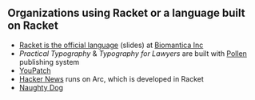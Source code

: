 ## Organizations using Racket or a language built on Racket

 * [Racket is the official language](http://con.racket-lang.org/2017/earl.pdf) (slides) at [Biomantica Inc](http://www.biomantica.com)
 * _Practical Typography_ & _Typography for Lawyers_ are built with [Pollen](https://github.com/mbutterick/pollen) publishing system
 * [YouPatch](https://www.youpatch.com)
 * [Hacker News](http://news.ycombinator.com/item?id=2201964) runs on Arc, which is developed in Racket
 * [Naughty Dog](http://cufp.org/2011/functional-mzscheme-dsls-game-development.html)